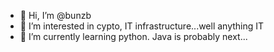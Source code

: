 - 👋 Hi, I’m @bunzb
- 👀 I’m interested in cypto, IT infrastructure...well anything IT
- 🌱 I’m currently learning python. Java is probably next...
